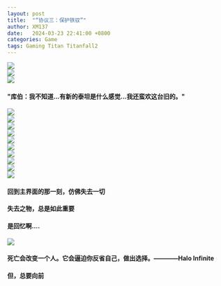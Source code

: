 ```yaml
---
layout: post
title:  "“协议三：保护铁驭”"
author: XM137
date:   2024-03-23 22:41:00 +0800
categories: Game
tags: Gaming Titan Titanfall2
---
```


![](/assets/Daily-image/20240323/屏幕截图%202024-03-23%20214254.png)<br>
![](/assets/Daily-image/20240323/2.jpg)<br>
![](/assets/Daily-image/20240323/3.jpg)<br>
#### "库伯：我不知道...有新的泰坦是什么感觉...我还蛮欢这台旧的。" <br>
![](/assets/Daily-image/20240323/4.jpg)<br>
![](/assets/Daily-image/20240323/5.jpg)<br>
![](/assets/Daily-image/20240323/6.jpg)<br>
![](/assets/Daily-image/20240323/7.jpg)<br>
![](/assets/Daily-image/20240323/8.jpg)<br>
![](/assets/Daily-image/20240323/9.jpg)<br>
![](/assets/Daily-image/20240323/10.jpg)<br>
![](/assets/Daily-image/20240323/11.jpg)<br>
![](/assets/Daily-image/20240323/12.jpg)<br>
![](/assets/Daily-image/20240323/13.jpg)<br>
#### 回到主界面的那一刻，仿佛失去一切<br>
#### 失去之物，总是如此重要<br>
#### 是回忆啊....<br>

![](/assets/Daily-image/20240323/0502.jpg)
#### 死亡会改变一个人。它会逼迫你反省自己，做出选择。————Halo Infinite <br>
#### 但，总要向前<br>